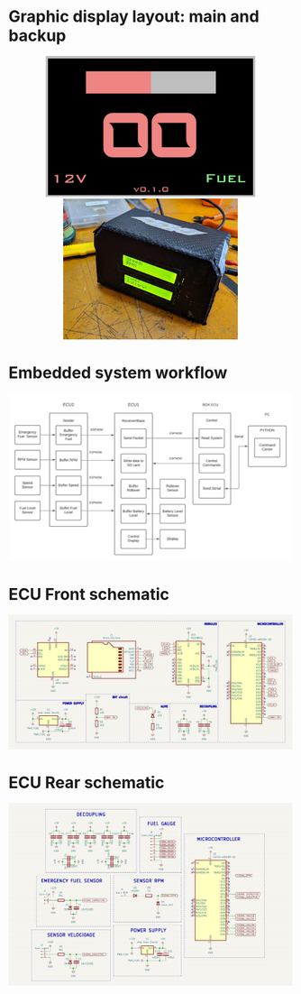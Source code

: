 # Graphic display layout: main and backup

<p align="middle">
    <img alt="display Nextion" height="250" src="HMI_v0.1.0.png"/>
    <img alt="display LCD" height="250" src="display_LCD.jpeg"/>
</p>

# Embedded system workflow

![workflow](software/workflow.jpg)

# ECU Front schematic

![ECU Front schematic](hardware/ECU1/schematic.jpg)

# ECU Rear schematic

![ECU Rear schematic](hardware/ECU2/schematic.jpg)